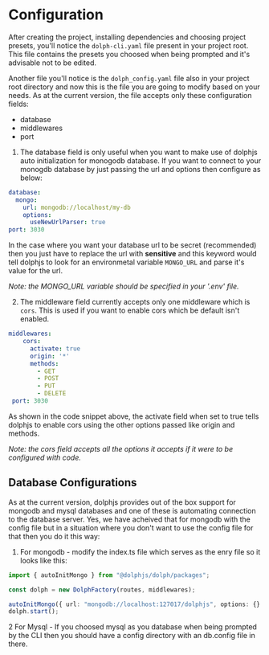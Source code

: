 # Configuration

After creating the project, installing dependencies and choosing project presets, you'll notice the `dolph-cli.yaml` file present in your project root. This file contains the presets you choosed when being prompted and it's advisable not to be edited.

Another file you'll notice is the `dolph_config.yaml` file also in your project root directory and now this is the file you are going to modify based on your needs.
As at the current version, the file accepts only these configuration fields:

- database
- middlewares
- port

1. The database field is only useful when you want to make use of dolphjs auto initialization for monogodb database. If you want to connect to your monogdb database by just passing the url and options then configure as below:

```yaml
database:
  mongo:
    url: mongodb://localhost/my-db
    options:
      useNewUrlParser: true
port: 3030
```

In the case where you want your database url to be secret (recommended) then you just have to replace the url with **sensitive** and this keyword would tell dolphjs to look for an environmetal variable `MONGO_URL` and parse it's value for the url.

_Note: the MONGO_URL variable should be specified in your '.env' file._

2. The middleware field currently accepts only one middleware which is `cors`. This is used if you want to enable cors which be default isn't enabled.

```yaml
middlewares:
    cors:
      activate: true
      origin: '*'
      methods:
        - GET
        - POST
        - PUT
        - DELETE
 port: 3030
```

As shown in the code snippet above, the activate field when set to true tells dolphjs to enable cors using the other options passed like origin and methods.

_Note: the cors field accepts all the options it accepts if it were to be configured with code._

## Database Configurations

As at the current version, dolphjs provides out of the box support for mongodb and mysql databases and one of these is automating connection to the database server.
Yes, we have acheived that for mongodb with the config file but in a situation where you don't want to use the config file for that then you do it this way:

1. For mongodb - modify the index.ts file which serves as the enry file so it looks like this:

```typescript
import { autoInitMongo } from "@dolphjs/dolph/packages";

const dolph = new DolphFactory(routes, middlewares);

autoInitMongo({ url: "mongodb://localhost:127017/dolphjs", options: {} });
dolph.start();
```

2 For Mysql - If you choosed mysql as you database when being prompted by the CLI then you should have a config directory with an db.config file in there.
